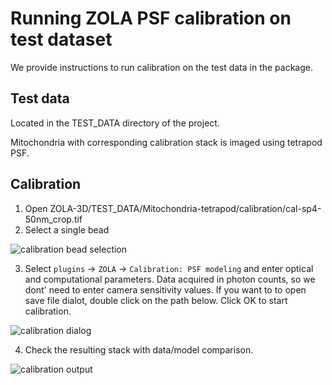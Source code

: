 # Running ZOLA PSF calibration on test dataset
We provide instructions to run calibration on the test data in the package.

## Test data

Located in the TEST_DATA directory of the project.

Mitochondria with corresponding calibration stack is imaged using tetrapod PSF.

## Calibration

1. Open ZOLA-3D/TEST_DATA/Mitochondria-tetrapod/calibration/cal-sp4-50nm_crop.tif
2. Select a single bead

![calibration bead selection](https://github.com/imodpasteur/ZOLA-3D/blob/master/TEST_DATA/img/ZOLA_cal_bead_screenshot.png)

3. Select `plugins` -> `ZOLA` -> `Calibration: PSF modeling` and enter optical and computational parameters. Data acquired in photon counts, so we dont' need to enter camera sensitivity values. If you want to to open save file dialot, double click on the path below. Click OK to start calibration.

![calibration dialog](https://github.com/imodpasteur/ZOLA-3D/blob/master/TEST_DATA/img/ZOLA_cal_dialog_screenshot.png)

4. Check the resulting stack with data/model comparison.

![calibration output](https://github.com/imodpasteur/ZOLA-3D/blob/master/TEST_DATA/img/ZOLA_cal_bead_output.gif)
